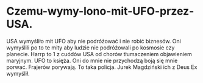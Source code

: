 # Czemu-wymy-lono-mit-UFO-przez-USA.
USA wymyśliło mit UFO aby nie podróżować i nie robić biznesów. Oni wymyślili po to te mity aby ludzie nie podróżowali po kosmosie czy planecie. Harrp to 1 z cuódów USA od chorów tłumaczeniem objawieniem maryjnym. UFO to księża. Oni do mnie nie przychodzą boją się mnie porwać. Frajerów porywają. To taka policja. Jurek Magdziński ich z Deus Ex wymyślił. 
